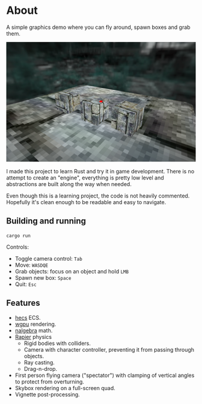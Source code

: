 # About

A simple graphics demo where you can fly around, spawn boxes and grab them.

![Demo](/screenshot.png?raw=true)

I made this project to learn Rust and try it in game development. There is no attempt to create an "engine", everything
is pretty low level and abstractions are built along the way when needed.

Even though this is a learning project, the code is not heavily commented.
Hopefully it's clean enough to be readable and easy to navigate.

## Building and running

```
cargo run
```

Controls:

- Toggle camera control: `Tab`
- Move: `WASDQE`
- Grab objects: focus on an object and hold `LMB`
- Spawn new box: `Space`
- Quit: `Esc`

## Features

- [hecs](https://github.com/Ralith/hecs) ECS.
- [wgpu](https://github.com/gfx-rs/wgpu) rendering.
- [nalgebra](https://github.com/dimforge/nalgebra) math.
- [Rapier](https://rapier.rs) physics
    - Rigid bodies with colliders.
    - Camera with character controller, preventing it from passing through objects.
    - Ray casting.
    - Drag-n-drop.
- First person flying camera ("spectator") with clamping of vertical angles to protect from overturning.
- Skybox rendering on a full-screen quad.
- Vignette post-processing.
